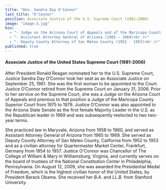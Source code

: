 ```yaml
---
title: "Hon. Sandra Day O'Connor"
last_title: "O'Connor"
position: Associate Justice of the U.S. Supreme Court (1981—2006)
image: "image-3.jpg"
bio: 
  - "- Judge on the Arizona Court of Appeals and of the Maricopa County Superior Court (1975 -1979)<br />"
  - "- Assistant Attorney General of Arizona (1965 – 1969)<br />"
  - "- Deputy County Attorney of San Mateo County (1952 - 1953)<br />"
published: true
---
```


####  Associate Justice of the United States Supreme Court (1981-2006)
After President Ronald Reagan nominated her to the U.S. Supreme Court, Justice Sandra Day O’Connor took her seat as an Associate Justice on September 25, 1981. She was the first woman to be appointed to the Court. Justice O’Connor retired from the Supreme Court on January 31, 2006. Prior to her service on the Supreme Court, she was a Judge on the Arizona Court of Appeals and previous to that position a Judge of the Maricopa County Superior Court from 1975 to 1979. Justice O’Connor was also appointed to the Arizona State Senate as the first female Majority Leader in the U.S. as the Republican leader in 1969 and was subsequently reelected to two two-year terms. 

She practiced law in Maryvale, Arizona from 1958 to 1960, and served as Assistant Attorney General of Arizona from 1965 to 1969. She served as Deputy County Attorney of San Mateo County, California from 1952 to 1953 and as a civilian attorney for Quartermaster Market Center, Frankfurt, Germany from 1954 to 1957. Justice O'Connor was Chancellor of The College of William & Mary in Williamsburg, Virginia, and currently serves on the board of trustees of the National Constitution Center in Philadelphia, Pennsylvania. On August 12, 2009, she was awarded the Presidential Medal of Freedom, which is the highest civilian honor of the United States, by President Barack Obama. She received her _B.A._ and _LL.B._ from Stanford University.
